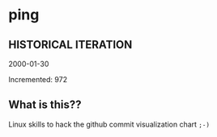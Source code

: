 # ping

## HISTORICAL ITERATION
2000-01-30

Incremented: 972

## What is this?? 
Linux skills to hack the github commit visualization chart `;-)`
